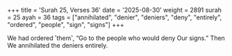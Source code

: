 +++
title = 'Surah 25, Verses 36'
date = '2025-08-30'
weight = 2891
surah = 25
ayah = 36
tags = ["annihilated", "denier", "deniers", "deny", "entirely", "ordered", "people", "sign", "signs"]
+++

We had ordered ˹them˺, “Go to the people who would deny Our signs.” Then We annihilated the deniers entirely.
